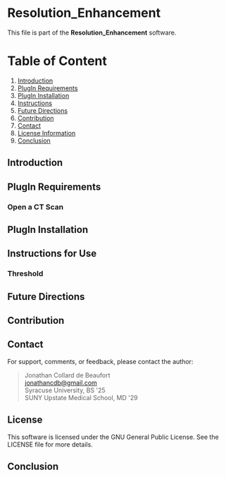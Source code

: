 # Resolution_Enhancement

This file is part of the **Resolution_Enhancement** software.

# Table of Content
1. [Introduction](#introduction)
2. [PlugIn Requirements](#requirements)
4. [PlugIn Installation](#plugin_installation)
5. [Instructions](#instructions)
6. [Future Directions](#future_directions)
7. [Contribution](#contribution)
8. [Contact](#contact)
9. [License Information](#license_information)
10. [Conclusion](#conclusion)


## Introduction <a name="introduction"></a>

## PlugIn Requirements <a name="requirements"></a>

### Open a CT Scan <a name="open_a_ct_scan"></a>

## PlugIn Installation <a name="plugin_installation"></a>

## Instructions for Use <a name="instructions"></a>

### Threshold <a name="threshold_desc"></a>

## Future Directions <a name="future_directions"></a>

## Contribution <a name="contributions"></a>

## Contact <a name="contact"></a>
For support, comments, or feedback, please contact the author:
> Jonathan Collard de Beaufort \
> jonathancdb@gmail.com \
> Syracuse University, BS '25 \
> SUNY Upstate Medical School, MD '29

## License <a name="license_information"></a>
This software is licensed under the GNU General Public License. See the LICENSE file for more details.

## Conclusion <a name="conclusion"></a>

